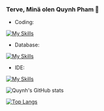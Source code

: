 
### Terve, Minä olen Quynh Pham 👋

- Coding: 

[![My Skills](https://skills.thijs.gg/icons?i=java,python,cpp&theme=light)](https://skills.thijs.gg)

- Database:

[![My Skills](https://skills.thijs.gg/icons?i=mysql,postgres,&theme=light)](https://skills.thijs.gg)

- IDE:

[![My Skills](https://skills.thijs.gg/icons?i=vscode&theme=light)](https://skills.thijs.gg)



![Quynh's GitHub stats](https://github-readme-stats.vercel.app/api?username=ttqp2812fi&theme=vue&show_icons=true)

[![Top Langs](https://github-readme-stats.vercel.app/api/top-langs/?username=ttqp2812fi)](https://github.com/ttqp2812fi/github-readme-stats)

